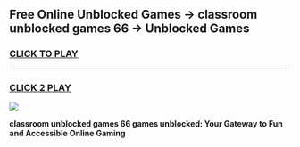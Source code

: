 
## Free Online Unblocked Games → classroom unblocked games 66 → Unblocked Games
<h3>
<a href="https://premium.freeplayer.one?title=classroom_unblocked_games_66&ref=21F">CLICK TO PLAY</a></h3>
<hr>

<h3>
<a href="https://premium.freeplayer.one?title=classroom_unblocked_games_66&ref=21F">CLICK 2 PLAY</a>
  
</h3>

<a href="https://premium.freeplayer.one?title=classroom_unblocked_games_66&ref=21F/"><img src="https://clearcache.store/games.png"></a>


**classroom unblocked games 66 games unblocked: Your Gateway to Fun and Accessible Online Gaming**
